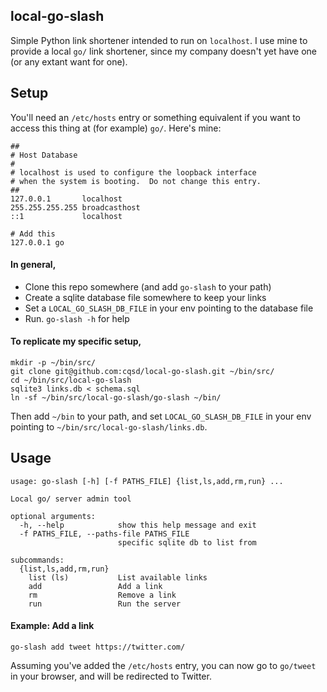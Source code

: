 ## local-go-slash

Simple Python link shortener intended to run on `localhost`. I use mine to
provide a local `go/` link shortener, since my company doesn't yet have one
(or any extant want for one).

## Setup
You'll need an `/etc/hosts` entry or something equivalent if you want to
access this thing at (for example) `go/`. Here's mine:

```
##
# Host Database
#
# localhost is used to configure the loopback interface
# when the system is booting.  Do not change this entry.
##
127.0.0.1       localhost
255.255.255.255 broadcasthost
::1             localhost

# Add this
127.0.0.1 go
```

#### In general,
* Clone this repo somewhere (and add `go-slash` to your path)
* Create a sqlite database file somewhere to keep your links
* Set a `LOCAL_GO_SLASH_DB_FILE` in your env pointing to the database file
* Run. `go-slash -h` for help

#### To replicate my specific setup,
```
mkdir -p ~/bin/src/
git clone git@github.com:cqsd/local-go-slash.git ~/bin/src/
cd ~/bin/src/local-go-slash
sqlite3 links.db < schema.sql
ln -sf ~/bin/src/local-go-slash/go-slash ~/bin/
```

Then add `~/bin` to your path, and set `LOCAL_GO_SLASH_DB_FILE` in your env
pointing to `~/bin/src/local-go-slash/links.db`.

## Usage
```
usage: go-slash [-h] [-f PATHS_FILE] {list,ls,add,rm,run} ...

Local go/ server admin tool

optional arguments:
  -h, --help            show this help message and exit
  -f PATHS_FILE, --paths-file PATHS_FILE
                        specific sqlite db to list from

subcommands:
  {list,ls,add,rm,run}
    list (ls)           List available links
    add                 Add a link
    rm                  Remove a link
    run                 Run the server
```

#### Example: Add a link
```
go-slash add tweet https://twitter.com/
```

Assuming you've added the `/etc/hosts` entry, you can now go to `go/tweet`
in your browser, and will be redirected to Twitter.
